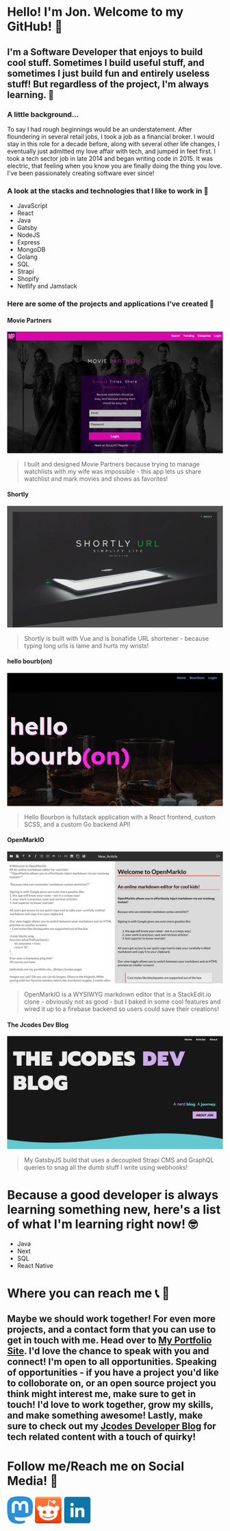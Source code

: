 # Hello! I'm Jon. Welcome to my GitHub! 👾
## I'm a Software Developer that enjoys to build cool stuff.  Sometimes I build useful stuff, and sometimes I just build fun and entirely useless stuff! But regardless of the project, I'm always learning. 🌱
### A little background...
To say I had rough beginnings would be an understatement.  After floundering in several retail jobs, I took a job as a financial broker.  I would stay in this role for a decade before, along with several other life changes, I eventually just admitted my love affair with tech, and jumped in feet first.  I took a tech sector job in late 2014 and began writing code in 2015.  It was electric, that feeling when you know you are finally doing the thing you love.  I've been passionately creating software ever since! 
### A look at the stacks and technologies that I like to work in 💾
* JavaScript
* React
* Java
* Gatsby
* NodeJS
* Express
* MongoDB
* Golang
* SQL
* Strapi
* Shopify
* Netlify and Jamstack

### Here are some of the projects and applications I've created 🚀
#### Movie Partners
[![Movie Partners](https://github.com/GoloisaNinja/GoloisaNinja/blob/main/moviePartners.png)](https://www.wewatch.pw)
> I built and designed Movie Partners because trying to manage watchlists with my wife was impossible - this app lets us share watchlist and mark movies and shows as favorites!  

#### Shortly
[![Shortly URL](https://github.com/GoloisaNinja/GoloisaNinja/blob/main/shortly.png)](https://fpd.pw)
> Shortly is built with Vue and is bonafide URL shortener - because typing long urls is lame and hurts my wrists!  


#### hello bourb(on)
[![HelloBourbon](https://github.com/GoloisaNinja/GoloisaNinja/blob/main/hellobourbon.png)](https://hellogobourbon.netlify.app)
> Hello Bourbon is fullstack application with a React frontend, custom SCSS, and a custom Go backend API!   


#### OpenMarkIO
[![WYSIWYG](https://github.com/GoloisaNinja/GoloisaNinja/blob/main/openmark.png)](https://openmarkio.netlify.app)
> OpenMarkIO is a WYSIWYG markdown editor that is a StackEdit.io clone - obviously not as good - but I baked in some cool features and wired it up to a firebase backend so users could save their creations! 


#### The Jcodes Dev Blog
![My Blog](https://github.com/GoloisaNinja/GoloisaNinja/blob/main/blogRedesign.png)
> My GatsbyJS build that uses a decoupled Strapi CMS and GraphQL queries to snag all the dumb stuff I write using webhooks!  

  
# Because a good developer is always learning something new, here's a list of what I'm learning right now! 🤓
* Java
* Next
* SQL
* React Native

# Where you can reach me 📞 📧
## Maybe we should work together!  For even more projects, and a contact form that you can use to get in touch with me.  Head over to [My Portfolio Site](https://joncollins.dev).  I'd love the chance to speak with you and connect!  I'm open to all opportunities.  Speaking of opportunities - if you have a project you'd like to colloborate on, or an open source project you think might interest me, make sure to get in touch!  I'd love to work together, grow my skills, and make something awesome!  Lastly, make sure to check out my [Jcodes Developer Blog](https://jcodes.blog) for tech related content with a touch of quirky!

# Follow me/Reach me on Social Media! 🐘
[![Mastodon](https://github.com/GoloisaNinja/GoloisaNinja/blob/main/smMastodon.png)](https://hachyderm.io/@joncollinsdev) [![Reddit](https://github.com/GoloisaNinja/GoloisaNinja/blob/main/reddit.png)](https://reddit.com/user/GoloisaNinja) [![Linkedin](https://github.com/GoloisaNinja/GoloisaNinja/blob/main/linkedin.png)](https://www.linkedin.com/in/jonmcollins/)
